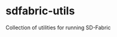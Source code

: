 <!--
SPDX-FileCopyrightText: Copyright 2021-present Open Networking Foundation.
SPDX-License-Identifier: Apache-2.0
-->

# sdfabric-utils

Collection of utilities for running SD-Fabric
